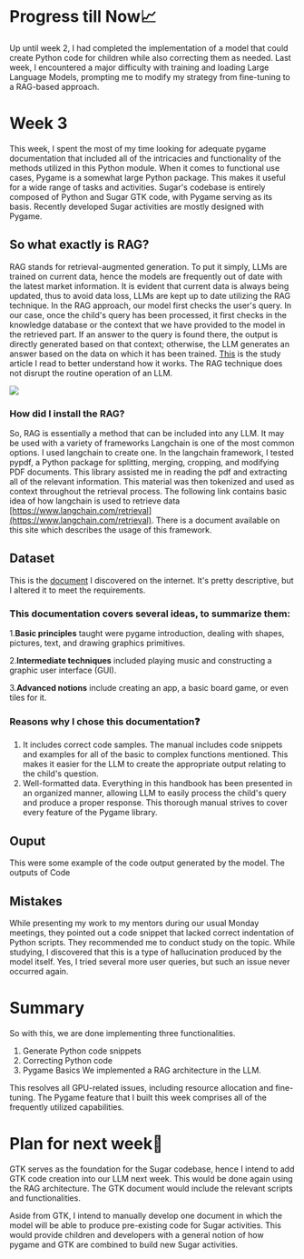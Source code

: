 # Progress till Now📈
Up until week 2, I had completed the implementation of a model that could create Python code for children while also correcting them as needed. Last week, I encountered a major difficulty with training and loading Large Language Models, prompting me to modify my strategy from fine-tuning to a RAG-based approach.

# Week 3
This week, I spent the most of my time looking for adequate pygame documentation that included all of the intricacies and functionality of the methods utilized in this Python module. When it comes to functional use cases, Pygame is a somewhat large Python package. This makes it useful for a wide range of tasks and activities.
Sugar's codebase is entirely composed of Python and Sugar GTK code, with Pygame serving as its basis. Recently developed Sugar activities are mostly designed with Pygame.

## So what exactly is RAG?
RAG stands for retrieval-augmented generation. To put it simply, LLMs are trained on current data, hence the models are frequently out of date with the latest market information. It is evident that current data is always being updated, thus to avoid data loss, LLMs are kept up to date utilizing the RAG technique. In the RAG approach, our model first checks the user's query. In our case, once the child's query has been processed, it first checks in the knowledge database or the context that we have provided to the model in the retrieved part. If an answer to the query is found there, the output is directly generated based on that context; otherwise, the LLM generates an answer based on the data on which it has been trained.
[This](https://arxiv.org/pdf/2005.11401) is the study article I read to better understand how it works. The RAG technique does not disrupt the routine operation of an LLM.

![](https://miro.medium.com/v2/resize:fit:1127/1*Jq9bEbitg1Pv4oASwEQwJg.png)
### How did I install the RAG? 
So, RAG is essentially a method that can be included into any LLM. It may be used with a variety of frameworks Langchain is one of the most common options. I used langchain to create one. In the langchain framework, I tested pypdf, a Python package for splitting, merging, cropping, and modifying PDF documents. This library assisted me in reading the pdf and extracting all of the relevant information. This material was then tokenized and used as context throughout the retrieval process.
The following link contains basic idea of how langchain is used to retrieve data [https://www.langchain.com/retrieval](https://www.langchain.com/retrieval).
There is a document available on this site which describes the usage of this framework.
## Dataset
This is the [document](https://github.com/kshitijdshah99/Pippy_Activity/blob/main/Pygame%20Documentation.pdf) I discovered on the internet. It's pretty descriptive, but I altered it to meet the requirements.

### This documentation covers several ideas, to summarize them:

1.**Basic principles** taught were pygame introduction, dealing with shapes, pictures, text, and drawing graphics primitives.

2.**Intermediate techniques** included playing music and constructing a graphic user interface (GUI).

3.**Advanced notions** include creating an app, a basic board game, or even tiles for it.

### Reasons why I chose this documentation❓
1. It includes correct code samples.
The manual includes code snippets and examples for all of the basic to complex functions mentioned. This makes it easier for the LLM to create the appropriate output relating to the child's question.
2. Well-formatted data.
Everything in this handbook has been presented in an organized manner, allowing LLM to easily process the child's query and produce a proper response. This thorough manual strives to cover every feature of the Pygame library.

## Ouput
This were some example of the code output generated by the model. The outputs of Code

## Mistakes
While presenting my work to my mentors during our usual Monday meetings, they pointed out a code snippet that lacked correct indentation of Python scripts. They recommended me to conduct study on the topic. While studying, I discovered that this is a type of hallucination produced by the model itself. Yes, I tried several more user queries, but such an issue never occurred again.

# Summary
So with this, we are done implementing three functionalities. 
1. Generate Python code snippets
2. Correcting Python code
3. Pygame Basics
We implemented a RAG architecture in the LLM.

This resolves all GPU-related issues, including resource allocation and fine-tuning. The Pygame feature that I built this week comprises all of the frequently utilized capabilities.

# Plan for next week📝
GTK serves as the foundation for the Sugar codebase, hence I intend to add GTK code creation into our LLM next week. This would be done again using the RAG architecture. The GTK document would include the relevant scripts and functionalities.

Aside from GTK, I intend to manually develop one document in which the model will be able to produce pre-existing code for Sugar activities. This would provide children and developers with a general notion of how pygame and GTK are combined to build new Sugar activities.
